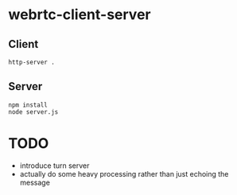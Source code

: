 # webrtc-client-server
## Client
```
http-server .
```

## Server
```
npm install
node server.js
```

# TODO
* introduce turn server
* actually do some heavy processing rather than just echoing the message